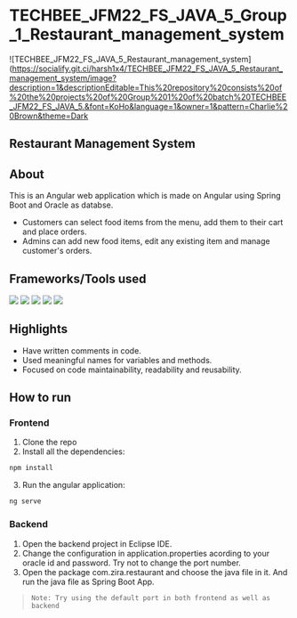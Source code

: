 # TECHBEE_JFM22_FS_JAVA_5_Group_1_Restaurant_management_system

![TECHBEE_JFM22_FS_JAVA_5_Restaurant_management_system](https://socialify.git.ci/harsh1x4/TECHBEE_JFM22_FS_JAVA_5_Restaurant_management_system/image?description=1&descriptionEditable=This%20repository%20consists%20of%20the%20projects%20of%20Group%201%20of%20batch%20TECHBEE_JFM22_FS_JAVA_5.&font=KoHo&language=1&owner=1&pattern=Charlie%20Brown&theme=Dark

## Restaurant Management System

## About
This is an Angular web application which is made on Angular using Spring Boot and Oracle as databse. 
- Customers can select food items from the menu, add them to their cart and place orders. 
- Admins can add new food items, edit any existing item and manage customer's orders.

## Frameworks/Tools used

![](https://img.shields.io/badge/Angular-DD0031?style=for-the-badge&logo=angular&logoColor=white) ![](https://img.shields.io/badge/Bootstrap-563D7C?style=for-the-badge&logo=bootstrap&logoColor=white) ![](https://img.shields.io/badge/Spring-6AAD3D?style=for-the-badge&logo=spring&logoColor=white) ![](https://img.shields.io/badge/Java-FFFFFF?style=for-the-badge&logo=java&logoColor=red) ![](https://img.shields.io/badge/oracle-ed1c24?style=for-the-badge&logo=oracle&logoColor=white)

## Highlights

- Have written comments in code.
- Used meaningful names for variables and methods.
- Focused on code maintainability, readability and reusability.

## How to run

### Frontend
1. Clone the repo
2. Install all the dependencies: 

```sh
npm install
```

3. Run the angular application: 

```sh
ng serve
```

### Backend

1. Open the backend project in Eclipse IDE.
2. Change the configuration in application.properties acording to your oracle id and password. Try not to change the port number.
3. Open the package com.zira.restaurant and choose the java file in it. And run the java file as Spring Boot App.

> ```Note: Try using the default port in both frontend as well as backend ```
